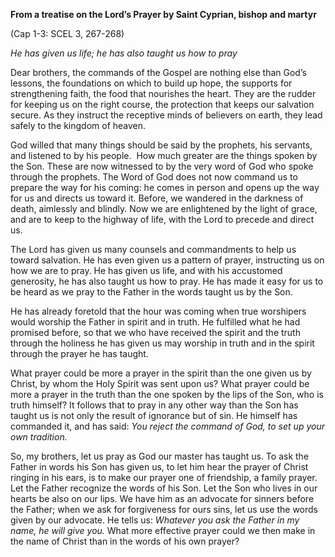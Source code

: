 

**From a treatise on the Lord’s Prayer by Saint Cyprian, bishop and martyr**

(Cap 1-3: SCEL 3, 267-268)

_He has given us life; he has also taught us how to pray_

Dear brothers, the commands of the Gospel are nothing else than God’s lessons, the foundations on which to build up hope, the supports for strengthening faith, the food that nourishes the heart. They are the rudder for keeping us on the right course, the protection that keeps our salvation secure. As they instruct the receptive minds of believers on earth, they lead safely to the kingdom of heaven.

God willed that many things should be said by the prophets, his servants, and listened to by his people.  How much greater are the things spoken by the Son. These are now witnessed to by the very word of God who spoke through the prophets. The Word of God does not now command us to prepare the way for his coming: he comes in person and opens up the way for us and directs us toward it. Before, we wandered in the darkness of death, aimlessly and blindly. Now we are enlightened by the light of grace, and are to keep to the highway of life, with the Lord to precede and direct us.

The Lord has given us many counsels and commandments to help us toward salvation. He has even given us a pattern of prayer, instructing us on how we are to pray. He has given us life, and with his accustomed generosity, he has also taught us how to pray. He has made it easy for us to be heard as we pray to the Father in the words taught us by the Son.

He has already foretold that the hour was coming when true worshipers would worship the Father in spirit and in truth. He fulfilled what he had promised before, so that we who have received the spirit and the truth through the holiness he has given us may worship in truth and in the spirit through the prayer he has taught.

What prayer could be more a prayer in the spirit than the one given us by Christ, by whom the Holy Spirit was sent upon us? What prayer could be more a prayer in the truth than the one spoken by the lips of the Son, who is truth himself? It follows that to pray in any other way than the Son has taught us is not only the result of ignorance but of sin. He himself has commanded it, and has said: _You reject the command of God, to set up your own tradition._

So, my brothers, let us pray as God our master has taught us. To ask the Father in words his Son has given us, to let him hear the prayer of Christ ringing in his ears, is to make our prayer one of friendship, a family prayer. Let the Father recognize the words of his Son. Let the Son who lives in our hearts be also on our lips. We have him as an advocate for sinners before the Father; when we ask for forgiveness for ours sins, let us use the words given by our advocate. He tells us: _Whatever you ask the Father in my name, he will give you._ What more effective prayer could we then make in the name of Christ than in the words of his own prayer?

